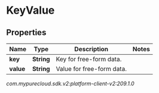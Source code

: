 # KeyValue


## Properties

| Name | Type | Description | Notes |
| ------------ | ------------- | ------------- | ------------- |
| **key** | **String** | Key for free-form data. |  |
| **value** | **String** | Value for free-form data. |  |




_com.mypurecloud.sdk.v2:platform-client-v2:209.1.0_
